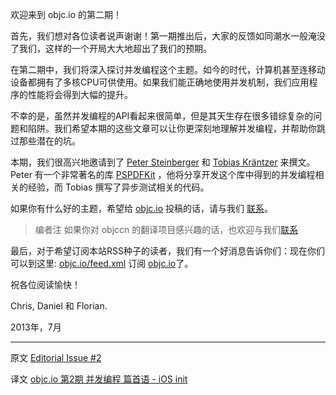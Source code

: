 欢迎来到 objc.io 的第二期！

首先，我们想对各位读者说声谢谢！第一期推出后，大家的反馈如同潮水一般淹没了我们，这样的一个开局大大地超出了我们的预期。

在第二期中，我们将深入探讨并发编程这个主题。如今的时代，计算机甚至连移动设备都拥有了多核CPU可供使用。如果我们能正确地使用并发机制，我们应用程序的性能将会得到大幅的提升。

不幸的是，虽然并发编程的API看起来很简单，但是其天生存在很多错综复杂的问题和陷阱。我们希望本期的这些文章可以让你更深刻地理解并发编程，并帮助你跳过那些潜在的坑。

本期，我们很高兴地邀请到了 [Peter Steinberger][3] 和 [Tobias Kräntzer][4] 来撰文。Peter 有一个非常著名的库 [PSPDFKit][5] ，他将分享开发这个库中得到的并发编程相关的经验，而 Tobias 撰写了异步测试相关的代码。

如果你有什么好的主题，希望给 [objc.io][6] 投稿的话，请与我们 [联系][7]。

> <span class="secondary radius label">编者注</span> 如果你对 objccn 的翻译项目感兴趣的话，也欢迎与我们[联系][9]

最后，对于希望订阅本站RSS种子的读者，我们有一个好消息告诉你们：现在你们可以到这里: [objc.io/feed.xml][8] 订阅 [objc.io][6]了。

祝各位阅读愉快！

Chris, Daniel 和 Florian.

2013年，7月

---

 

   [3]: https://twitter.com/steipete
   [4]: https://twitter.com/anagrom_ataf
   [5]: http://pspdfkit.com
   [6]: http://www.objc.io
   [7]: mailto:mail%40objc.io
   [8]: http://www.objc.io/feed.xml
   [9]: https://github.com/objccn/articles
   [11]: http://objccn.io/issue-2

原文 [Editorial Issue #2](http://www.objc.io/issue-2/editorial.html)
   
译文 [objc.io 第2期 并发编程 篇首语 - iOS init](http://iosinit.com/?p=811)